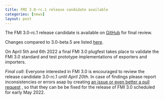 ```yaml
---
title: FMI 3.0-rc.1 release candidate available
categories: [news]
layout: post
---
```


The FMI 3.0-rc.1 release candidate is available on [GitHub](https://github.com/modelica/fmi-standard/releases) for final review.

Changes compared to 3.0-beta.5 are listed [here](https://github.com/modelica/fmi-standard/releases/tag/v3.0-rc.1).

On April 5th and 6th 2022 a final FMI 3.0 plugfest takes place to validate the FMI 3.0 standard and test prototype implementations of exporters and importers. 

*Final call*: Everyone interested in FMI 3.0 is encouraged to review the release candidate 3.0-rc.1 *until April 20th*. In case of findings please report inconsistencies or errors asap by creating [an issue or even better a pull request](https://github.com/modelica/fmi-standard/issues) , so that they can be be fixed for the release of FMI 3.0 scheduled for early May 2022.
